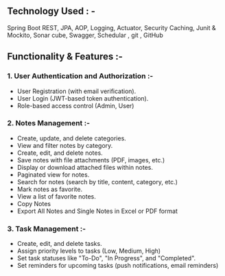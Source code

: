 ## Technology Used : -
Spring Boot REST, JPA, AOP, Logging, Actuator, Security
Caching, Junit & Mockito, Sonar cube,  Swagger, Schedular , git , GitHub

## Functionality & Features :-

### 1. User Authentication and Authorization :-
- User Registration (with email verification).
- User Login (JWT-based token authentication).
- Role-based access control (Admin, User)

### 2. Notes Management :-
- Create, update, and delete categories.
- View and filter notes by category.
- Create, edit, and delete notes.
- Save notes with file attachments (PDF, images, etc.)
- Display or download attached files within notes.
- Paginated view for notes.
- Search for notes (search by title, content, category, etc.)
- Mark notes as favorite.
- View a list of favorite notes.
- Copy Notes
- Export All Notes and Single Notes in Excel or PDF format

### 3. Task Management :-
- Create, edit, and delete tasks.
- Assign priority levels to tasks (Low, Medium, High)
- Set task statuses like "To-Do", "In Progress", and "Completed".
- Set reminders for upcoming tasks (push notifications, email reminders)

   
